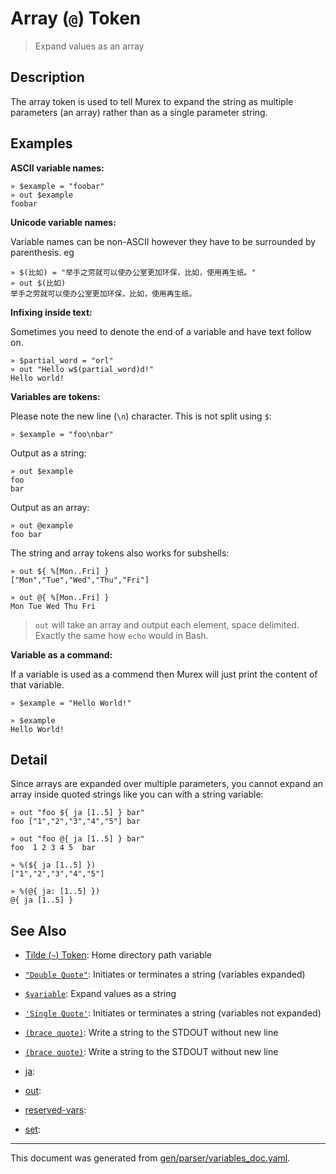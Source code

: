 # Array (`@`) Token

> Expand values as an array

## Description

The array token is used to tell Murex to expand the string as multiple
parameters (an array) rather than as a single parameter string.

## Examples

**ASCII variable names:**

```
» $example = "foobar"
» out $example
foobar
```

**Unicode variable names:**

Variable names can be non-ASCII however they have to be surrounded by
parenthesis. eg

```
» $(比如) = "举手之劳就可以使办公室更加环保，比如，使用再生纸。"
» out $(比如)
举手之劳就可以使办公室更加环保，比如，使用再生纸。
```

**Infixing inside text:**

Sometimes you need to denote the end of a variable and have text follow on.

```
» $partial_word = "orl"
» out "Hello w$(partial_word)d!"
Hello world!
```

**Variables are tokens:**

Please note the new line (`\n`) character. This is not split using `$`:

```
» $example = "foo\nbar"
```

Output as a string:

```
» out $example
foo
bar
```

Output as an array:

```
» out @example
foo bar
```

The string and array tokens also works for subshells:

```
» out ${ %[Mon..Fri] }
["Mon","Tue","Wed","Thu","Fri"]

» out @{ %[Mon..Fri] }
Mon Tue Wed Thu Fri
```

> `out` will take an array and output each element, space delimited. Exactly
> the same how `echo` would in Bash.

**Variable as a command:**

If a variable is used as a commend then Murex will just print the content of
that variable.

```
» $example = "Hello World!"

» $example
Hello World!
```

## Detail

Since arrays are expanded over multiple parameters, you cannot expand an array
inside quoted strings like you can with a string variable:

```
» out "foo ${ ja [1..5] } bar"
foo ["1","2","3","4","5"] bar

» out "foo @{ ja [1..5] } bar"
foo  1 2 3 4 5  bar

» %(${ ja [1..5] })
["1","2","3","4","5"]   

» %(@{ ja: [1..5] })
@{ ja [1..5] } 
```

## See Also

* [Tilde (`~`) Token](../parser/tilde.md):
  Home directory path variable
* [`"Double Quote"`](../parser/double-quote.md):
  Initiates or terminates a string (variables expanded)
* [`$variable`](../parser/string.md):
  Expand values as a string
* [`'Single Quote'`](../parser/single-quote.md):
  Initiates or terminates a string (variables not expanded)
* [`(brace quote)`](../parser/brace-quote.md):
  Write a string to the STDOUT without new line
* [`(brace quote)`](../parser/brace-quote.md):
  Write a string to the STDOUT without new line
* [ja](../parser/ja.md):
  
* [out](../parser/out.md):
  
* [reserved-vars](../parser/reserved-vars.md):
  
* [set](../parser/set.md):
  

<hr/>

This document was generated from [gen/parser/variables_doc.yaml](https://github.com/lmorg/murex/blob/master/gen/parser/variables_doc.yaml).